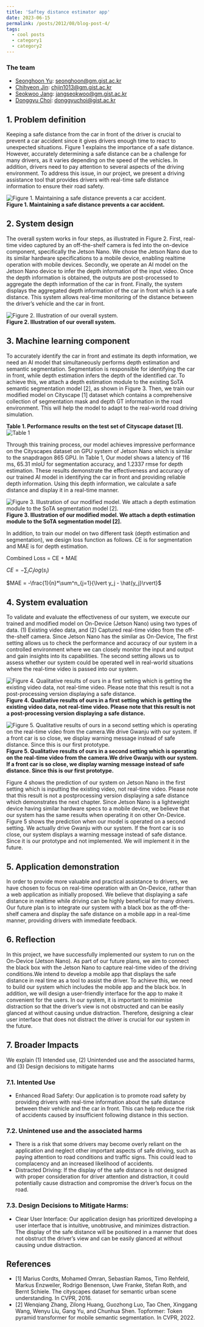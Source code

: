 ```yaml
---
title: 'Saftey distance estimator app'
date: 2023-06-15
permalink: /posts/2012/08/blog-post-4/
tags:
  - cool posts
  - category1
  - category2
---
```


### The team

- [Seonghoon Yu](https://www.notion.so/CV-886e631607144ec1b49637e95864f37a?pvs=4): seonghoon@gm.gist.ac.kr
- [Chihyeon Jin](https://chchin33.github.io/): chjin1013@gm.gist.ac.kr
- [Seokwoo Jang](https://melodic-plantain-1e0.notion.site/Jang-Seok-Woo-Portfolio-513b52c79b8c4b4d80d21790274a480b): jangseokwoo@gm.gist.ac.kr
- [Donggyu Choi](https://www.notion.so/Donggyu-Choi-deb0b2a368e6465e9c0ebe31d207f452): donggyuchoi@gist.ac.kr

## 1. Problem definition  
Keeping a safe distance from the car in front of the driver is crucial to prevent a car accident since it gives drivers enough time to react to unexpected situations. Figure 1 explains the importance of a safe distance. However, accurately determining a safe distance can be a challenge for many drivers, as it varies depending on the speed of the vehicles. In addition, drivers need to pay attention to several aspects of the driving environment. To address this issue, in our project, we present a driving assistance tool that provides drivers with real-time safe distance information to ensure their road safety.

![Figure 1. Maintaining a safe distance prevents a car accident.](https://github.com/chchin33/chchin33.github.io/blob/Blog_branch/images/DE%20Figure%201.png?raw=true)  
**Figure 1. Maintaining a safe distance prevents a car accident.**

## 2. System design  
The overall system works in four steps, as illustrated in Figure 2. First, real-time video captured by an off-the-shelf camera is fed into the on-device component, specifically the Jetson Nano. We chose the Jetson Nano due to its similar hardware specifications to a mobile device, enabling realtime operation with mobile devices. Secondly, we operate an AI model on the Jetson Nano device to infer the depth information of the input video. Once the depth information is obtained, the outputs are post-processed to aggregate the depth information of the car in front. Finally, the system displays the aggregated depth information of the car in front which is a safe distance. This system allows real-time monitoring of the distance between the driver’s vehicle and the car in front.

![Figure 2. Illustration of our overall system.](https://github.com/chchin33/chchin33.github.io/blob/Blog_branch/images/DE%20Figure%202.png?raw=true)  
**Figure 2. Illustration of our overall system.**

## 3. Machine learning component  
To accurately identify the car in front and estimate its depth information, we need an AI model that simultaneously performs depth estimation and semantic segmentation. Segmentation is responsible for identifying the car in front, while depth estimation infers the depth of the identified car. To achieve this, we attach a depth estimation module to the existing SoTA semantic segmentation model [2], as shown in Figure 3. Then, we train our modified model on Cityscape [1] dataset which contains a comprehensive collection of segmentation mask and depth GT information in the road environment. This will help the model to adapt to the real-world road driving simulation.  

**Table 1. Performance results on the test set of Cityscape dataset [1].**  
![Table 1](https://github.com/chchin33/chchin33.github.io/blob/Blog_branch/images/Table%201.PNG?raw=true)


Through this training process, our model achieves impressive performance on the Cityscapes dataset on GPU system of Jetson Nano which is similar to the snapdragon 865 GPU. In Table 1, Our model shows a latency of 116 ms, 65.31 mIoU for segmentation accuracy, and 1.2337 rmse for depth estimation. These results demonstrate the effectiveness and accuracy of our trained AI model in identifying the car in front and providing reliable depth information. Using this depth information, we calculate a safe distance and display it in a real-time manner.

![Figure 3. Illustration of our modified model. We attach a depth estimation module to the SoTA segmentation model [2].](https://github.com/chchin33/chchin33.github.io/blob/Blog_branch/images/DE%20Figure%203.png?raw=true)  
**Figure 3. Illustration of our modified model. We attach a depth estimation module to the SoTA segmentation model [2].**

In addition, to train our model on two different task (depth estimation and segmentation), we design loss function as follows. CE is for segmentation and MAE is for depth estimation.

Combined Loss = CE + MAE  

$CE = -\sum_i{C_i log(s_i)}$  

$MAE = -\frac{1}{n}*\sum^n_{j=1}{\lvert y_j - \hat{y_j}\rvert}$


## 4. System evaluation  
To validate and evaluate the effectiveness of our system, we execute our trained and modified model on On-Device (Jetson Nano) using two types of data. (1) Existing video data, and (2) Captured real-time video from the off-the-shelf camera. Since Jetson Nano has the similar as On-Device, The first setting allows us to check the performance and accuracy of our system in a controlled environment where we can closely monitor the input and output and gain insights into its capabilities. The second setting allows us to assess whether our system could be operated well in real-world situations where the real-time video is passed into our system.

![Figure 4. Qualitative results of ours in a first setting which is getting
the existing video data, not real-time video. Please note that this
result is not a post-processing version displaying a safe distance.](https://github.com/chchin33/chchin33.github.io/blob/Blog_branch/images/DE%20Figure%204.png?raw=true)  
**Figure 4. Qualitative results of ours in a first setting which is getting
the existing video data, not real-time video. Please note that this
result is not a post-processing version displaying a safe distance.**

![Figure 5. Qualitative results of ours in a second setting which is
operating on the real-time video from the camera.We drive Gwanju
with our system. If a front car is so close, we display warning
message instead of safe distance. Since this is our first prototype.](https://github.com/chchin33/chchin33.github.io/blob/Blog_branch/images/DE%20Figure%205.png?raw=true)  
**Figure 5. Qualitative results of ours in a second setting which is
operating on the real-time video from the camera.We drive Gwanju
with our system. If a front car is so close, we display warning
message instead of safe distance. Since this is our first prototype.**

Figure 4 shows the prediction of our system on Jetson Nano in the first setting which is inputting the existing video, not real-time video. Please note that this result is not a postprocessing version displaying a safe distance which demonstrates the next chapter. Since Jetson Nano is a lightweight device having similar hardware specs to a mobile device, we believe that our system has the same results when operating it on other On-Device. Figure 5 shows the prediction when our model is operated on a second setting. We actually drive Gwanju with our system. If the front car is so close, our system displays a warning message instead of safe distance. Since it is our prototype and not implemented. We will implement it in the future.


## 5. Application demonstration  
In order to provide more valuable and practical assistance to drivers, we have chosen to focus on real-time operation with an On-Device, rather than a web application as initially proposed. We believe that displaying a safe distance in realtime while driving can be highly beneficial for many drivers. Our future plan is to integrate our system with a black box as the off-the-shelf camera and display the safe distance on a mobile app in a real-time manner, providing drivers with immediate feedback.

## 6. Reflection
In this project, we have successfully implemented our system to run on the On-Device (Jetson Nano). As part of our future plans, we aim to connect the black box with the Jetson Nano to capture real-time video of the driving conditions.We intend to develop a mobile app that displays the safe distance in real time as a tool to assist the driver. To achieve this, we need to build our system which includes the mobile app and the black box. In addition, we will design a user-friendly interface for the app to make it convenient for the users. In our system, it is important to minimise distraction so that the driver’s view is not obstructed and can be easily glanced at without causing undue distraction. Therefore, designing a clear user interface that does not distract the driver is crucial for our system in the future.

## 7. Broader Impacts  
We explain (1) Intended use, (2) Unintended use and the associated harms, and (3) Design decisions to mitigate harms

### 7.1. Intented Use  
- Enhanced Road Safety: Our application is to promote road safety by providing drivers with real-time information about the safe distance between their vehicle and the car in front. This can help reduce the risk of accidents caused by insufficient following distance in this section.

### 7.2. Unintened use and the associated harms  
- There is a risk that some drivers may become overly reliant on the application and neglect other important aspects of safe driving, such as paying attention to road conditions and traffic signs. This could lead to complacency and an increased likelihood of accidents.  
- Distracted Driving: If the display of the safe distance is not designed with proper consideration for driver attention and distraction, it could potentially cause distraction and compromise the driver’s focus on the road.

### 7.3. Design Decisions to Mitigate Harms:  
- Clear User Interface: Our application design has prioritized developing a user interface that is intuitive, unobtrusive, and minimizes distraction. The display of the safe distance will be positioned in a manner that does not obstruct the driver’s view and can be easily glanced at without causing undue distraction.

## References
- [1] Marius Cordts, Mohamed Omran, Sebastian Ramos, Timo Rehfeld, Markus Enzweiler, Rodrigo Benenson, Uwe Franke, Stefan Roth, and Bernt Schiele. The cityscapes dataset for semantic urban scene understanding. In CVPR, 2016.
- [2] Wenqiang Zhang, Zilong Huang, Guozhong Luo, Tao Chen, Xinggang Wang, Wenyu Liu, Gang Yu, and Chunhua Shen. Topformer: Token pyramid transformer for mobile semantic segmentation. In CVPR, 2022.
